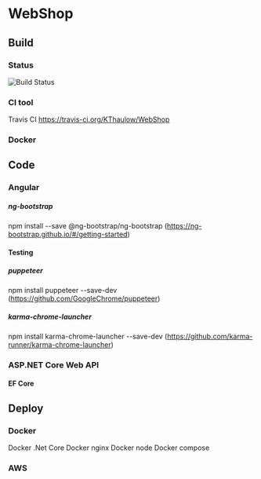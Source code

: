 # WebShop
## Build
### Status
![Build Status](https://travis-ci.org/KThaulow/WebShop.svg?branch=master)

### CI tool
Travis CI
https://travis-ci.org/KThaulow/WebShop

### Docker

## Code
### Angular
##### ng-bootstrap
npm install --save @ng-bootstrap/ng-bootstrap
(https://ng-bootstrap.github.io/#/getting-started)

#### Testing
##### puppeteer
npm install puppeteer --save-dev
(https://github.com/GoogleChrome/puppeteer)

##### karma-chrome-launcher
npm install karma-chrome-launcher --save-dev
(https://github.com/karma-runner/karma-chrome-launcher)


### ASP.NET Core Web API

#### EF Core

## Deploy
### Docker
Docker .Net Core
Docker nginx
Docker node
Docker compose

### AWS
